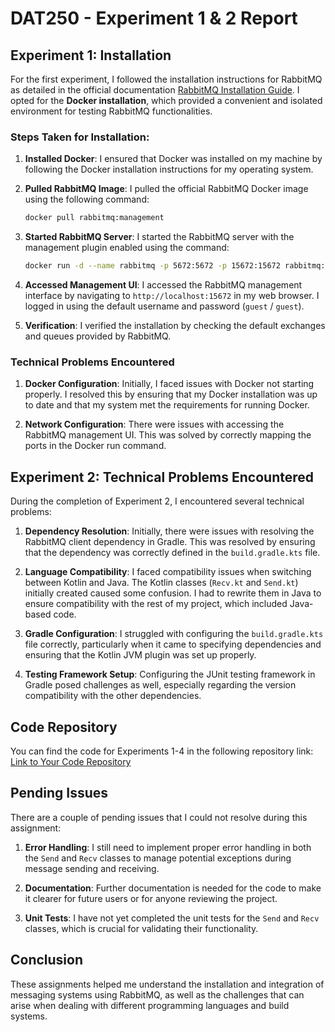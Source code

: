 
# DAT250 - Experiment 1 & 2 Report

## Experiment 1: Installation

For the first experiment, I followed the installation instructions for RabbitMQ as detailed in the official documentation [RabbitMQ Installation Guide](https://www.rabbitmq.com/download.html). I opted for the **Docker installation**, which provided a convenient and isolated environment for testing RabbitMQ functionalities.

### Steps Taken for Installation:

1. **Installed Docker**: I ensured that Docker was installed on my machine by following the Docker installation instructions for my operating system.

2. **Pulled RabbitMQ Image**: I pulled the official RabbitMQ Docker image using the following command:
   ```bash
   docker pull rabbitmq:management
   ```

3. **Started RabbitMQ Server**: I started the RabbitMQ server with the management plugin enabled using the command:
   ```bash
   docker run -d --name rabbitmq -p 5672:5672 -p 15672:15672 rabbitmq:management
   ```

4. **Accessed Management UI**: I accessed the RabbitMQ management interface by navigating to `http://localhost:15672` in my web browser. I logged in using the default username and password (`guest` / `guest`).

5. **Verification**: I verified the installation by checking the default exchanges and queues provided by RabbitMQ.

### Technical Problems Encountered

1. **Docker Configuration**: Initially, I faced issues with Docker not starting properly. I resolved this by ensuring that my Docker installation was up to date and that my system met the requirements for running Docker.

2. **Network Configuration**: There were issues with accessing the RabbitMQ management UI. This was solved by correctly mapping the ports in the Docker run command.

## Experiment 2: Technical Problems Encountered

During the completion of Experiment 2, I encountered several technical problems:

1. **Dependency Resolution**: Initially, there were issues with resolving the RabbitMQ client dependency in Gradle. This was resolved by ensuring that the dependency was correctly defined in the `build.gradle.kts` file.

2. **Language Compatibility**: I faced compatibility issues when switching between Kotlin and Java. The Kotlin classes (`Recv.kt` and `Send.kt`) initially created caused some confusion. I had to rewrite them in Java to ensure compatibility with the rest of my project, which included Java-based code.

3. **Gradle Configuration**: I struggled with configuring the `build.gradle.kts` file correctly, particularly when it came to specifying dependencies and ensuring that the Kotlin JVM plugin was set up properly. 

4. **Testing Framework Setup**: Configuring the JUnit testing framework in Gradle posed challenges as well, especially regarding the version compatibility with the other dependencies.

## Code Repository

You can find the code for Experiments 1-4 in the following repository link:
[Link to Your Code Repository](URL_OF_YOUR_REPOSITORY)

## Pending Issues

There are a couple of pending issues that I could not resolve during this assignment:

1. **Error Handling**: I still need to implement proper error handling in both the `Send` and `Recv` classes to manage potential exceptions during message sending and receiving.

2. **Documentation**: Further documentation is needed for the code to make it clearer for future users or for anyone reviewing the project.

3. **Unit Tests**: I have not yet completed the unit tests for the `Send` and `Recv` classes, which is crucial for validating their functionality.

## Conclusion

These assignments helped me understand the installation and integration of messaging systems using RabbitMQ, as well as the challenges that can arise when dealing with different programming languages and build systems.
